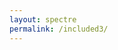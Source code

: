 ```yaml
---
layout: spectre
permalink: /included3/
---
```


<!--<p align="center"><iframe width="100%" height="100%" src="https://immunedynamics.io/Untitled" frameborder="0" style="border:1px solid black;position:fixed;left:0;top:0;right:0;bottom:0;overflow:auto;width:100%;height:100%;" allow="accelerometer; autoplay; clipboard-write; encrypted-media; gyroscope; picture-in-picture" allowfullscreen></iframe></p>-->

<br />
<br />
<br />

<script>
function includeHTML() {
  var z, i, elmnt, file, xhttp;
  /* Loop through a collection of all HTML elements: */
  z = document.getElementsByTagName("*");
  for (i = 0; i < z.length; i++) {
    elmnt = z[i];
    /*search for elements with a certain atrribute:*/
    file = elmnt.getAttribute("w3-include-html");
    if (file) {
      /* Make an HTTP request using the attribute value as the file name: */
      xhttp = new XMLHttpRequest();
      xhttp.onreadystatechange = function() {
        if (this.readyState == 4) {
          if (this.status == 200) {elmnt.innerHTML = this.responseText;}
          if (this.status == 404) {elmnt.innerHTML = "Page not found.";}
          /* Remove the attribute, and call this function once more: */
          elmnt.removeAttribute("w3-include-html");
          includeHTML();
        }
      }
      xhttp.open("GET", file, true);
      xhttp.send();
      /* Exit the function: */
      return;
    }
  }
}
</script>
  
<!--<div w3-include-html="https://immunedynamics.io/markdown3"></div>-->
<!--<div w3-include-html="markdown4.html"></div>-->
<div w3-include-html="/markdown4.html"></div>

<script>
includeHTML();
</script>

<br />
<br />
<br />

